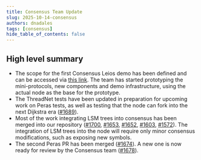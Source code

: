 ```yaml
---
title: Consensus Team Update
slug: 2025-10-14-consensus
authors: dnadales
tags: [consensus]
hide_table_of_contents: false
---
```


## High level summary

- The scope for the first Consensus Leios demo has been defined and can be accessed via [this link](https://github.com/IntersectMBO/ouroboros-consensus/issues/1701). The team has started prototyping the mini-protocols, new components and demo infrastructure, using the actual node as the base for the prototype.
- The ThreadNet tests have been updated in preparation for upcoming work on Peras tests, as well as testing that the node can fork into the next Dijkstra era ([#1689](https://github.com/IntersectMBO/ouroboros-consensus/pull/1689)).
- Most of the work integrating LSM trees into consensus has been merged into our repository ([#1700](https://github.com/IntersectMBO/ouroboros-consensus/pull/1700), [#1653](https://github.com/IntersectMBO/ouroboros-consensus/pull/1653), [#1652](https://github.com/IntersectMBO/ouroboros-consensus/pull/1652), [#1603](https://github.com/IntersectMBO/ouroboros-consensus/pull/1603), [#1572](https://github.com/IntersectMBO/ouroboros-consensus/pull/1572)). The integration of LSM trees into the node will require only minor consensus modifications, such as exposing new symbols.
- The second Peras PR has been merged ([#1674](https://github.com/IntersectMBO/ouroboros-consensus/pull/1674)). A new one is now ready for review by the Consensus team ([#1678](https://github.com/IntersectMBO/ouroboros-consensus/pull/1678)).
